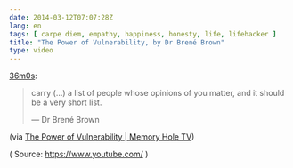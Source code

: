 ```yaml
---
date: 2014-03-12T07:07:28Z
lang: en
tags: [ carpe diem, empathy, happiness, honesty, life, lifehacker ]
title: "The Power of Vulnerability, by Dr Brené Brown"
type: video
---
```


[36m0s](http://www.youtube.com/watch?v=QMzBv35HbLk&t=36m0s):

> carry (...) a list of people whose opinions of you matter, and it
> should be a very short list.
>
> — Dr Brené Brown

(via [The Power of Vulnerability | Memory Hole TV](http://memoryholetv.wordpress.com/2014/03/02/the-power-of-vulnerability/))

( Source: <https://www.youtube.com/> )

